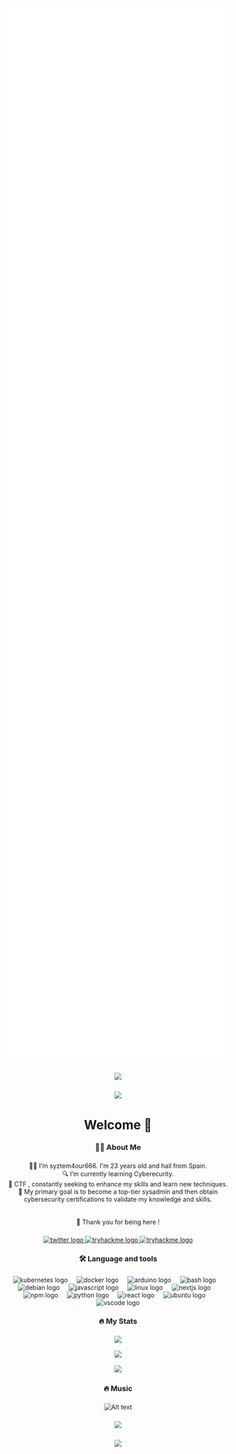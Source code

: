 <p align="center">
  <img src="/github-metrics.svg" width="600" />
</p>


###

<div align="center">
  <img height="15" src="https://web.archive.org/web/20091027102229im_/http://geocities.com/ResearchTriangle/System/6656/bluline.gif"  />
</div>

###

<div align="center">
  <img height="200" src="https://media1.giphy.com/media/v1.Y2lkPTc5MGI3NjExNjkyYng5M3dpNDJhcWxqOGhjdjU0Y2tjMWdmOWtzaHQyb200dWdxdiZlcD12MV9pbnRlcm5hbF9naWZfYnlfaWQmY3Q9Zw/scGEXUBdf7G48/giphy.gif"  />
</div>

###

<h1 align="center">Welcome 👋</h1>

###

<h3 align="center">👩‍💻  About Me</h3>

###

<p align="center">👨‍💻 I'm syztem4our666. I'm 23 years old and hail from Spain. <br>🔍 I’m currently learning Cyberecurity.<br> 🚩 CTF , constantly seeking to enhance my skills and learn new techniques.<br>🎯 My primary goal is to become a top-tier sysadmin and then obtain cybersecurity certifications to validate my knowledge and skills.<br><br><br>🙏 Thank you for being here !</p>

###
<div align="center">
  <a href="https://twitter.com/syztem4our666" target="_blank">
    <img src="https://img.shields.io/static/v1?message=Twitter&logo=twitter&label=&color=1DA1F2&logoColor=white&labelColor=&style=for-the-badge" height="25" alt="twitter logo"  />
  </a>
  <a href="https://tryhackme.com/p/syztem4our666" target="_blank">
    <img src="https://img.shields.io/static/v1?message=TryHackMe&logo=tryhackme&label=&color=88cc14&logoColor=white&labelColor=&style=for-the-badge" height="25" alt="tryhackme logo"  />
  </a>
  <a href="https://app.hackthebox.com/profile/1482945" target="_blank">
    <img src="https://img.shields.io/badge/HackTheBox-111927?style=for-the-badge&logo=Hack%20The%20Box&logoColor=9FEF00" height="25" alt="tryhackme logo"  />
  </a>
</div>

###

<h3 align="center">🛠 Language and tools</h3>

###

<div align="center">
  <img src="https://cdn.jsdelivr.net/gh/devicons/devicon/icons/kubernetes/kubernetes-plain.svg" height="40" alt="kubernetes logo"  />
  <img width="12" />
  <img src="https://cdn.jsdelivr.net/gh/devicons/devicon/icons/docker/docker-plain-wordmark.svg" height="40" alt="docker logo"  />
  <img width="12" />
  <img src="https://cdn.jsdelivr.net/gh/devicons/devicon/icons/arduino/arduino-original.svg" height="40" alt="arduino logo"  />
  <img width="12" />
  <img src="https://cdn.jsdelivr.net/gh/devicons/devicon/icons/bash/bash-original.svg" height="40" alt="bash logo"  />
  <img width="12" />
  <img src="https://cdn.jsdelivr.net/gh/devicons/devicon/icons/debian/debian-original.svg" height="40" alt="debian logo"  />
  <img width="12" />
  <img src="https://cdn.jsdelivr.net/gh/devicons/devicon/icons/javascript/javascript-original.svg" height="40" alt="javascript logo"  />
  <img width="12" />
  <img src="https://cdn.jsdelivr.net/gh/devicons/devicon/icons/linux/linux-original.svg" height="40" alt="linux logo"  />
  <img width="12" />
  <img src="https://cdn.jsdelivr.net/gh/devicons/devicon/icons/nextjs/nextjs-original.svg" height="40" alt="nextjs logo"  />
  <img width="12" />
  <img src="https://cdn.jsdelivr.net/gh/devicons/devicon/icons/npm/npm-original-wordmark.svg" height="40" alt="npm logo"  />
  <img width="12" />
  <img src="https://cdn.jsdelivr.net/gh/devicons/devicon/icons/python/python-original.svg" height="40" alt="python logo"  />
  <img width="12" />
  <img src="https://cdn.jsdelivr.net/gh/devicons/devicon/icons/react/react-original.svg" height="40" alt="react logo"  />
  <img width="12" />
  <img src="https://cdn.jsdelivr.net/gh/devicons/devicon/icons/ubuntu/ubuntu-plain.svg" height="40" alt="ubuntu logo"  />
  <img width="12" />
  <img src="https://cdn.jsdelivr.net/gh/devicons/devicon/icons/vscode/vscode-original.svg" height="40" alt="vscode logo"  />
</div>

###

<h3 align="center">🔥   My Stats </h3>

###

<p align="center">
  <img src="https://github-readme-stats.vercel.app/api?username=syztem4our666&theme=tokyonight&show_icons=true&hide_border=true&count_private=false" />
</p>
<p align="center">
  <img src="https://github-readme-streak-stats.herokuapp.com/?user=syztem4our666&theme=tokyonight&hide_border=true" />
</p>
<p align="center">
  <img src="https://github-readme-stats.vercel.app/api/top-langs/?username=syztem4our666&theme=tokyonight&show_icons=true&hide_border=true&layout=compact" />
</p>

###

<h3 align="center">🔥   Music </h3>

###
<div align="center">
  <img src="https://spotify-recently-played-readme.vercel.app/api?user=313tpfuqh6sjjlcrouziivsm4opa" alt="Alt text" />
</div>

###

<div align="center">
  <img src="https://visitor-badge.laobi.icu/badge?page_id=syztem4our666.syztem4our666&"  />
</div>

###

<div align="center">
  <img height="15" src="https://web.archive.org/web/20091027102229im_/http://geocities.com/ResearchTriangle/System/6656/bluline.gif"  />
</div>

###


